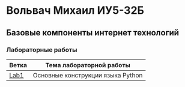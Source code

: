 # Вольвач Михаил ИУ5-32Б

## Базовые компоненты интернет технологий

### Лабораторные работы

| Ветка                                                     | Тема лабораторной работы          |
|-----------------------------------------------------------|-----------------------------------|
| [Lab1](https://github.com/MikhailVolvach/BKIT/tree/lab-1) | Основные конструкции языка Python |
